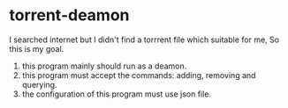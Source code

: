 # torrent-deamon
I searched internet but I didn't find a torrrent file which suitable for me, So this is my goal.
1. this program mainly should run as a deamon.
2. this program must accept the commands: adding, removing and querying.
3. the configuration of this program must use json file.
